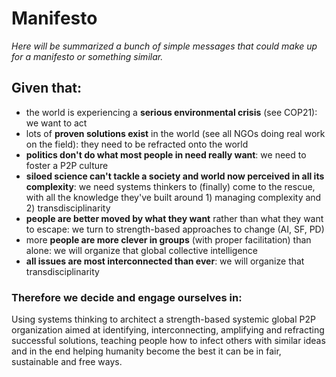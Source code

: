 # Manifesto

*Here will be summarized a bunch of simple messages that could make up for a manifesto or something similar.*


## Given that:

- the world is experiencing a **serious environmental crisis** (see COP21): we want to act
- lots of **proven solutions exist** in the world (see all NGOs doing real work on the field): they need to be refracted onto the world
- **politics don't do what most people in need really want**: we need to foster a P2P culture
- **siloed science can't tackle a society and world now perceived in all its complexity**: we need systems thinkers to (finally) come to the rescue, with all the knowledge they've built around 1) managing complexity and 2) transdisciplinarity
- **people are better moved by what they want** rather than what they want to escape: we turn to strength-based approaches to change (AI, SF, PD)
- more **people are more clever in groups** (with proper facilitation) than alone: we will organize that global collective intelligence
- **all issues are most interconnected than ever**: we will organize that transdisciplinarity

### Therefore we decide and engage ourselves in:
Using systems thinking to architect a strength-based systemic global P2P organization aimed at identifying, interconnecting, amplifying and refracting successful solutions, teaching people how to infect others with similar ideas and in the end helping humanity become the best it can be in fair, sustainable and free ways.